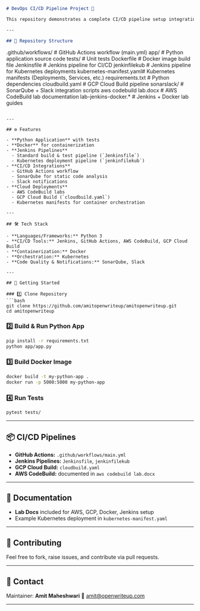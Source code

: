 

```markdown
# DevOps CI/CD Pipeline Project 🚀

This repository demonstrates a complete CI/CD pipeline setup integrating **Jenkins, Docker, Kubernetes, SonarQube, Slack, AWS, and GCP** for automation and cloud-native deployments.

---

## 📂 Repository Structure

```

.github/workflows/      # GitHub Actions workflow (main.yml)
app/                    # Python application source code
tests/                  # Unit tests
Dockerfile              # Docker image build file
Jenkinsfile             # Jenkins pipeline for CI/CD
jenkinfilekub           # Jenkins pipeline for Kubernetes deployments
kubernetes-manifest.yaml# Kubernetes manifests (Deployments, Services, etc.)
requirements.txt        # Python dependencies
cloudbuild.yaml         # GCP Cloud Build pipeline
sonarslack/             # SonarQube + Slack integration scripts
aws codebuild lab.docx  # AWS CodeBuild lab documentation
lab-jenkins-docker.\*    # Jenkins + Docker lab guides

````

---

## ⚙️ Features

- **Python Application** with tests
- **Docker** for containerization
- **Jenkins Pipelines**
  - Standard build & test pipeline (`Jenkinsfile`)
  - Kubernetes deployment pipeline (`jenkinfilekub`)
- **CI/CD Integrations**
  - GitHub Actions workflow
  - SonarQube for static code analysis
  - Slack notifications
- **Cloud Deployments**
  - AWS CodeBuild labs
  - GCP Cloud Build (`cloudbuild.yaml`)
  - Kubernetes manifests for container orchestration

---

## 🛠️ Tech Stack

- **Languages/Frameworks:** Python 3
- **CI/CD Tools:** Jenkins, GitHub Actions, AWS CodeBuild, GCP Cloud Build
- **Containerization:** Docker
- **Orchestration:** Kubernetes
- **Code Quality & Notifications:** SonarQube, Slack

---

## 🚀 Getting Started

### 1️⃣ Clone Repository
```bash
git clone https://github.com/amitopenwriteup/amitopenwriteup.git
cd amitopenwriteup
````

### 2️⃣ Build & Run Python App

```bash
pip install -r requirements.txt
python app/app.py
```

### 3️⃣ Build Docker Image

```bash
docker build -t my-python-app .
docker run -p 5000:5000 my-python-app
```

### 4️⃣ Run Tests

```bash
pytest tests/
```

---

## 📦 CI/CD Pipelines

* **GitHub Actions:** `.github/workflows/main.yml`
* **Jenkins Pipelines:** `Jenkinsfile`, `jenkinfilekub`
* **GCP Cloud Build:** `cloudbuild.yaml`
* **AWS CodeBuild:** documented in `aws codebuild lab.docx`

---

## 📜 Documentation

* **Lab Docs** included for AWS, GCP, Docker, Jenkins setup
* Example Kubernetes deployment in `kubernetes-manifest.yaml`

---

## 🤝 Contributing

Feel free to fork, raise issues, and contribute via pull requests.

---

## 📧 Contact

Maintainer: **Amit Maheshwari**
📩 [amit@openwriteup.com](mailto:amit@openwriteup.com)

---

```


